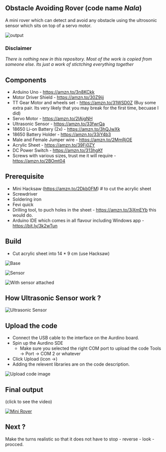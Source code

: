 ## Obstacle Avoiding Rover (code name *Nala*)

A mini rover which can detect and avoid any obstacle using the ultrosonic sensor which sits on top of a servo motor. 

![output](https://lh3.googleusercontent.com/pw/ACtC-3c3C0kW0H2E_PKvKNevR4AVeJqnf3NxOqwspM69sPE5tgZW1W7tZiDU49ubpB-yvRKahRvVDF8gQSjCQGEDrbM5HYXuHTB-Ko50Lnp01SsC4JrWyZH1wi-roFGEO4NOGy964z7Ri4ejEhPUEkTaA4K8-g=w1186-h889-no?authuser=0)

### Disclaimer 

*There is nothing new in this repository. Most of the work is copied from someone else. Its just a work of stictching everything together* 

## Components

 - Arduino Uno - https://amzn.to/3n8KCkk
 - Motor Driver Shield - https://amzn.to/30Z9ijj
 - TT Gear Motor and wheels set - https://amzn.to/31WSD0Z (Buy some extra pair. Its very likely that you may break for the first time, becuase I did)
 - Servo Motor - https://amzn.to/2IAigNH
 - Ultrasonic Sensor - https://amzn.to/33fwrQa
 - 18650 Li-on Battery (2x) - https://amzn.to/3hQJwXk
 - 18650 Battery Holder - https://amzn.to/33iY4b3
 - Male and Female Jumper wire - https://amzn.to/2MmRjOE
 - Acrylic Sheet - https://amzn.to/39Fi0ZY
 - DC Power Switch - https://amzn.to/313hgKf
 - Screws with various sizes, trust me it will require - https://amzn.to/2BOmt04

## Prerequisite 

 - Mini Hacksaw (https://amzn.to/2Dkb0FM) # to cut the acrylic sheet
 - Screwdriver
 - Soldering iron
 - Fevi quick
 - Drilling tool, to puch holes in the sheet - https://amzn.to/3jXmEYb this would do. 
 - Arduino IDE which comes in all flavour including Windows app - https://bit.ly/3k2wTun

## Build

* Cut acrylic sheet into 14 * 9 cm (use Hacksaw)

![Base](https://lh3.googleusercontent.com/AGQvQ10h96-1t8rdvXWaM_IPfj_FevaIVqwzse_5afroegguCRf5OUabw-wNOnR2RjG5mLWG8djyIeaQaasjoIGWPGDoSe4Px6Hh5MR3t2DKcD6BXaljkNAxXCBcKSmRJGNpMpKPERnIPG-pjM-5O8uPoZr362iWIM9BQEkp5TPXej7NEZrH42btimY8FvoDkwvUQjZbADq_tJUfoO52fLBhNdSXFIETaKlWC2gOBWnYpTsZT1zpO7kRCRjkxqniuQKLtwsffHA7f3WubdntnmXvkeujHf14913F8ZA4h4IZjWqhfRdPX7o_P93CGtGc3MhDPlrfKC6wW95aCAm_xIDuMUnaNW-lwzpPCR8umxjXjPiTwgLuHS7xkXlSbfu5M_2CushTRqfQv3Wm6akIkKDmsq9_Q99itqHnaa8JkFg-yXg4EC7RI90oIqRQiH5EqfH9DYoctyqxNs8J1y4JqrXpho2_hQwjy8mJlsjbbNiSLXu6Shm31u3q99OuTQnj8V-F25PBUAeybSKDwifYX1bFCfAkuN_WaO5KcXdkq31q-JYzM5QEWKB-Z-ehJahFTXHGHqsGtzh_V_H_7UAG5e8ztGRE2Dmm9W3Qnp6egTNjk39eD0K46GDsxNr0AfpaY3nZV1h6_oLi9guNHtkeTvcG9z5nihXt7DtmnTw-nrqXuocTN40p8pYjfYvGZg=w703-h937-no?authuser=0)

![Sensor](https://lh3.googleusercontent.com/HsQE_J4419KR5IUZPHFLo0V4lx4rUHBzneXZYG_iE4eV0tRfzTzqpItKo36lRO-6X2fHNk40uSsqj0BU9kdGMjoj5pUHJR9IQm_VmVGUofAMEDKjBHGew6Sa9WnczHp_wzIjdos4vqWQedOeyE7P0I8cqihl7lyCWjRb6jX25NOMP3K66CaBIVNaT6giZM4W5wSwvtWQRUFKWFCRE2e6YOIM-aZHudNPOL2rya9XBWFisVwuapmeiF0VaGZqxh6Mrc23FnK_Ny4zb7Ix4FFXMmyDE8O6f7stWey9VcMM-WtUSUbtfbCSftyFOWFz3p8YNZIZGgqMCGpw2jCy9cjjJEFMLmuufTsGfiEf_HHzlZpXEk6IErSPcXgyoEpmsMmobTIzIkFP5NOpt1Ahu-JrEeTtwZ8H9AzygqeJL17Bk4M35y3DPGRRzRh5Q1dGea2Q_pra22_haWipFAJpI36Ei2cAtfxkmgEpQzu-tR8_4bMebT5evLd99DGPcPwSRMzw9MkTK3cfNQHcGxMBcBwBH2fruQIdHV3hntmDt5CXPW9kGENNPaVIF_FZhmOgF60w6LF-ATFpVTM4I2loK_Ou6C5yNU1WUE53OlUNfuKNEoMq7BHPwOlBF12Oxb_q9g7PUXNHhovGoATGmKkoxdMC4p58slCfiHpHYBC93YPC9lot3WRQO3oBSJSEvYTrwA=w703-h937-no?authuser=0)

![With sensor attached](https://lh3.googleusercontent.com/Kw0C3jzl6YK7ZYk-TNzF-zZrUgXfKCVlGh-eYCA-e9LqlTeUoFS3WKSUOiyU-rw555IdKRjdRVMDRVbiYqNes81q_IPMjj0XX3uM7g6cjEuKDJWu-7zvLFU4b0eTNx85wDFbBfFiApVhH-03dU7FAEhrw-rhZa1qreXJ-3lSkvN5qSR9HOjeRWX6EDWGqxA6iSOvFVINJGSm2JOPKncqLFXNG-g91P1QJcaMDx03b-n224JTDB0eKFnYFDl5h9HSqEuUdMIq1fxr_iYIvH5dAQdo563tNHREUB5IJSf9Y-G5tY-dAEZfJnBLBBwNWZfgT3MuA6s7xg8JOqmXqydlbUrzbFXlB1kkM0ZJKey3NXw32vRhweVxxDgaH0QCLterkrsWqEwctvjRnAj3UaMi1vw6KgZEQ2WD79NYFYoLViivXF5cj7Xkw0-9GQIn9MfdgezpVnxiuIKF0wJUYMFDRoHwibv_ZGnleB7si5QETLytnfY-dYqYmlB1owh68ZNFlXVUFbbrqsDK6Rd6A2Y9x9xTAzCaIFhRReBDclZgUGybSQCd_8o-LhSPIqAGKuaAzpZpWSHCGksQbnA33mdJVyHMCFTJ2ynn8-jiUH6S271CYRgX3GXdO58Ip1vKLp9bkVVfR8ANTh2w6JOfrwSu2ia9x64Nc8l_WQH3GioyVivOInBJJXh5vejUFuWCVg=w703-h937-no?authuser=0)

## How Ultrasonic Sensor work ? 

![Ultrasonic Sensor](https://lastminuteengineers.com/wp-content/uploads/arduino/HC-SR04-Ultrasonic-Sensor-Working-Echo-reflected-from-Obstacle.gif)

## Upload the code

 - Connect the USB cable to the interface on the Aurdino board. 
 - Spin up the Aurdino SDE
   - Make sure you selected the right COM port to upload the code Tools -> Port -> COM 2 or whatever
 - Click Upload (icon ->)
 - Adding the relevent libraries are on the code description.

![Upload code image](https://lh3.googleusercontent.com/UfcBFNIHOXEE3QDkWXSngwDeaWiLPFYZbVuiti0yt_1AXtpWl-pAQWQYaETNy1OCMrYPIr5qM0WHHLwpsF-CMck-0fOIQ1C3DtgvSG9N779IQ_qpra8II-uOBmSK2CqCk84LKkwIBrmbML2zFjNWgu2nz6-gUdsBPzhYi3pevs-YrTwDku-4NuRCR-gADIGN-nyz1zw8flZ_7L6ALqg63GMLxUlFvHS8bEEKFV-SPEokYfac-qxL9XvPzn1hEFwIVqIz-FT9NY2CVZbRUr5yLM1H8WCERJJGMPwC7LDayFuy7qvJ0T0HiVWXibwg6c0IZ8eBGIgMstf-vmuYgIq3-Llj91_kELvhNgwd__QrisPgKJes5K5eTRujEo8pQ179Q_22s9PdvoBgoXBDJIJtfE8U5BbagVGyFCMJjjIGfcZ-f8tyE0ynlm-nBh5jQUVlOcbhMQ0nDz5FN2yJke7Pff2tjx94CuV3-5AnZCw5E72qHMsT2i_40iKxuSOwg12QLv0VAGhgLGYOc9cGJmuec3s5CW-TpCxq9shT1SFvPtfAuJ_GF1bUgo9n8jcCn064Xfpt-g9MMlm-MBJ7bcxg2U1EpB1QjTQn3zU3xgtqr9kDylozamsDpo9UPlINGfNGHnQgLsSaYVsErr0kq5RpqminGysV_9k3H0ME6VUOmwwVZKsAPf_d6cqjRvlATg=w1255-h937-no?authuser=0)

## Final output 

(click to see the video)

[![Mini Rover](https://lh3.googleusercontent.com/pw/ACtC-3c3C0kW0H2E_PKvKNevR4AVeJqnf3NxOqwspM69sPE5tgZW1W7tZiDU49ubpB-yvRKahRvVDF8gQSjCQGEDrbM5HYXuHTB-Ko50Lnp01SsC4JrWyZH1wi-roFGEO4NOGy964z7Ri4ejEhPUEkTaA4K8-g=w1186-h889-no?authuser=0)](https://www.youtube.com/watch?v=1GMyHdt2BrA "Mini Rover")

## Next ?

Make the turns realistic so that it does not have to stop - reverse - look - procced. 

